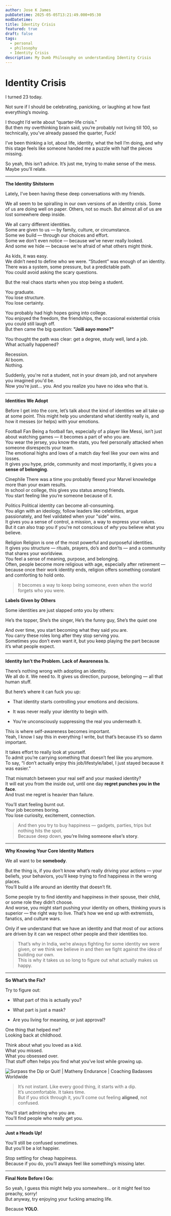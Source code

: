 ```yaml
---
author: Jose K James
pubDatetime: 2025-05-05T13:21:49.000+05:30
modDatetime: 
title: Identity Crisis
featured: true
draft: false
tags:
  - personal
  - philosophy
  - Identity Crisis
description: My Dumb Philosophy on understanding Identity Crisis
---
```


# Identity Crisis

I turned 23 today.

Not sure if I should be celebrating, panicking, or laughing at how fast everything’s moving.

I thought I’d write about “quarter-life crisis.”  
But then my overthinking brain said, you’re probably not living till 100, so technically, you’ve already passed the quarter, Fuck\!

I’ve been thinking a lot, about life, identity, what the hell I’m doing, and why this stage feels like someone handed me a puzzle with half the pieces missing.

So yeah, this isn’t advice. It’s just me, trying to make sense of the mess. Maybe you'll relate.

---

**The Identity Shitstorm**

Lately, I’ve been having these deep conversations with my friends. 

We all seem to be spiralling in our own versions of an identity crisis. Some of us are doing well on paper. Others, not so much. But almost all of us are lost somewhere deep inside.

We all carry different identities.  
Some are given to us — by family, culture, or circumstance.  
Some we build — through our choices and effort.  
Some we don’t even notice — because we’ve never really looked.  
And some we hide — because we’re afraid of what others might think.

As kids, it was easy.  
We didn’t need to define who we were. “Student” was enough of an identity.  
There was a system, some pressure, but a predictable path.  
You could avoid asking the scary questions.

But the real chaos starts when you stop being a student.

You graduate.  
You lose structure.  
You lose certainty.

You probably had high hopes going into college.  
You enjoyed the freedom, the friendships, the occasional existential crisis you could still laugh off.  
But then came the big question: **"Joili aayo mone?"**

You thought the path was clear: get a degree, study well, land a job.  
What actually happened?

Recession.  
AI boom.  
Nothing.

Suddenly, you're not a student, not in your dream job, and not anywhere you imagined you'd be.  
Now you’re just... you. And you realize you have no idea who that is.

---

**Identities We Adopt**

Before I get into the core, let’s talk about the kind of identities we all take up at some point. This might help you understand what identity really is, and how it messes (or helps) with your emotions.

Football Fan
Being a football fan, especially of a player like Messi, isn’t just about watching games — it becomes a part of who you are.  
You wear the jersey, you know the stats, you feel personally attacked when someone disrespects your team.  
The emotional highs and lows of a match day feel like your own wins and losses.  
It gives you hype, pride, community  and most importantly, it gives you a **sense of belonging**.

Cinephile
There was a time you probably flexed your Marvel knowledge more than your exam results.  
In school or college, this gives you status among friends.  
You start feeling like you’re someone because of it.

Politics
Political identity can become all-consuming.  
You align with an ideology, follow leaders like celebrities, argue passionately, and feel validated when your "side" wins.  
It gives you a sense of control, a mission, a way to express your values.  
But it can also trap you if you're not conscious of *why* you believe what you believe.

Religion
Religion is one of the most powerful and purposeful identities.  
It gives you structure — rituals, prayers, do’s and don’ts — and a community that shares your worldview.  
You feel a sense of meaning, purpose, and belonging.  
Often, people become more religious with age, especially after retirement — because once their work identity ends, religion offers something constant and comforting to hold onto.  
>It becomes a way to keep being someone, even when the world forgets who you were.

**Labels Given by Others**

Some identities are just slapped onto you by others:

He’s the topper, She’s the singer, He’s the funny guy, She’s the quiet one

And over time, you start becoming what they said you are.  
You carry these roles long after they stop serving you.  
Sometimes you don’t even want it, but you keep playing the part because it’s what people expect.

---

**Identity Isn’t the Problem. Lack of Awareness Is.**

There’s nothing wrong with adopting an identity.  
We all do it. We need to. It gives us direction, purpose, belonging — all that human stuff.

But here’s where it can fuck you up:

* That identity starts controlling your emotions and decisions.

* It was never really your identity to begin with.

* You're unconsciously suppressing the real you underneath it.

This is where self-awareness becomes important.  
Yeah, I know I say this in everything I write, but that’s because it’s so damn important.

It takes effort to really look at yourself.  
To admit you’re carrying something that doesn’t feel like you anymore.  
To say, “I don’t actually enjoy this job/lifestyle/label, I just stayed because it was easier.”

That mismatch between your real self and your masked identity?  
It will eat you from the inside out, until one day **regret punches you in the face**.  
And trust me regret is heavier than failure.

You’ll start feeling burnt out.  
Your job becomes boring.  
You lose curiosity, excitement, connection.  
>And then you try to buy happiness — gadgets, parties, trips but nothing hits the spot.  
Because deep down, **you’re living someone else’s story**.

---

**Why Knowing Your Core Identity Matters**

We all want to be **somebody**.

But the thing is, if you don’t know what’s really driving your actions — your beliefs, your behaviors, you’ll keep trying to find happiness in the wrong places.  
You’ll build a life around an identity that doesn’t fit.

Some people try to find identity and happiness in their spouse, their child, or some role they didn’t choose.  
And worse, you might start pushing your identity on others, thinking yours is superior — the right way to live. That’s how we end up with extremists, fanatics, and culture wars.

Only if we understand that we have an identity and that most of our actions are driven by it can we respect other people and their identities too.

>That’s why in India, we’re always fighting for some identity we were given, or we think we believe in and then we fight against the idea of building our own.  
This is why it takes us so long to figure out what actually makes us happy.

---

**So What’s the Fix?**

Try to figure out:

* What part of this is actually you?

* What part is just a mask?

* Are you living for meaning, or just approval?

One thing that helped me?  
Looking back at childhood.

Think about what you loved as a kid.  
What you missed.  
What you obsessed over.  
That stuff often helps you find what you’ve lost while growing up.


![Surpass the Dip or Quit! | Matheny Endurance | Coaching Badasses Worldwide](https://encrypted-tbn0.gstatic.com/images?q=tbn:ANd9GcRrJhoYnbgDmA1C791PjPGaIdY_1n1d6WFpAw&s)
>It’s not instant. Like every good thing, it starts with a dip.  
It’s uncomfortable. It takes time.  
But if you stick through it, you’ll come out feeling **aligned**, not confused.

You'll start admiring who you are.  
You’ll find people who really get you.

---

**Just a Heads Up!**

You’ll still be confused sometimes.  
But you’ll be a lot happier.

Stop settling for cheap happiness.  
Because if you do, you’ll always feel like something’s missing later.

---

**Final Note Before I Go:**

So yeah, I guess this might help you somewhere... or it might feel too preachy, sorry\!  
But anyway, try enjoying your fucking amazing life.

Because **YOLO**.